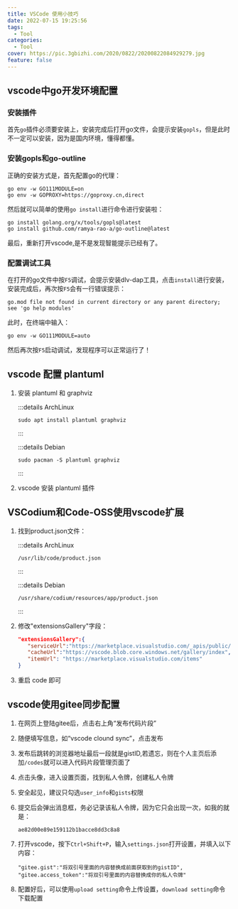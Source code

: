 ```yaml
---
title: VSCode 使用小技巧
date: 2022-07-15 19:25:56
tags:
  - Tool
categories:
  - Tool
cover: https://pic.3gbizhi.com/2020/0822/20200822084929279.jpg
feature: false
---
```


## vscode中go开发环境配置

### 安装插件

首先`go`插件必须要安装上，安装完成后打开go文件，会提示安装`gopls`，但是此时不一定可以安装，因为是国内环境，懂得都懂。

### 安装gopls和go-outline

正确的安装方式是，首先配置go的代理：

```shell
go env -w GO111MODULE=on
go env -w GOPROXY=https://goproxy.cn,direct
```

然后就可以简单的使用`go install`进行命令进行安装啦：

```shell
go install golang.org/x/tools/gopls@latest
go install github.com/ramya-rao-a/go-outline@latest
```

最后，重新打开vscode,是不是发现智能提示已经有了。

### 配置调试工具

在打开的go文件中按`F5`调试，会提示安装dlv-dap工具，点击`install`进行安装，安装完成后，再次按`F5`会有一行错误提示：

```shell
go.mod file not found in current directory or any parent directory; see 'go help modules'
```

此时，在终端中输入：

```shell
go env -w GO111MODULE=auto
```

然后再次按`F5`启动调试，发现程序可以正常运行了！

## vscode 配置 plantuml

1. 安装 plantuml 和 graphviz

   :::details ArchLinux
   ```shell
   sudo apt install plantuml graphviz
   ```
   :::

   :::details Debian
   ```shell
   sudo pacman -S plantuml graphviz
   ```
   :::

2. vscode 安装 plantuml 插件

## VSCodium和Code-OSS使用vscode扩展

1. 找到product.json文件：

   :::details ArchLinux
   ```shell
   /usr/lib/code/product.json
   ```
   :::

   :::details Debian
   ```shell
   /usr/share/codium/resources/app/product.json
   ```
   :::

2. 修改"extensionsGallery"字段：

   ```json
   "extensionsGallery":{
      "serviceUrl":"https://marketplace.visualstudio.com/_apis/public/gallery",
      "cacheUrl":"https://vscode.blob.core.windows.net/gallery/index",
      "itemUrl": "https://marketplace.visualstudio.com/items"
   }
   ```

3. 重启 code 即可

## vscode使用gitee同步配置

1. 在网页上登陆gitee后，点击右上角“发布代码片段”
2. 随便填写信息，如“vscode clound sync”，点击发布
3. 发布后跳转的浏览器地址最后一段就是gistID,若遗忘，则在个人主页后添加`/codes`就可以进入代码片段管理页面了
4. 点击头像，进入设置页面，找到私人令牌，创建私人令牌
5. 安全起见，建议只勾选`user_info`和`gists`权限
6. 提交后会弹出消息框，务必记录该私人令牌，因为它只会出现一次，如我的就是：

   ```shell
   ae82d00e89e159112b1bacce8dd3c8a8
   ```

7. 打开vscode，按下`Ctrl+Shift+P`，输入`settings.json`打开设置，并填入以下内容：

   ```shell
   "gitee.gist":"将双引号里面的内容替换成前面获取到的gistID",
   "gitee.access_token":"将双引号里面的内容替换成你的私人令牌"
   ```

8. 配置好后，可以使用`upload setting`命令上传设置，`download setting`命令下载配置
